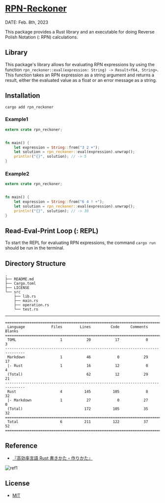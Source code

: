 # [RPN-Reckoner](https://docs.rs/rpn_reckoner/0.1.0/rpn_reckoner/)
DATE: Feb. 8th, 2023

This package provides a Rust library and an executable for doing Reverse Polish Notation (: RPN) calculations.

## Library

This package's library allows for evaluating RPN expressions by using the function `rpn_reckoner::eval(expression: String) -> Result<f64, String>`.<br>
This function takes an RPN expression as a string argument and returns a result, either the evaluated value as a float or an error message as a string.

## Installation

```
cargo add rpn_reckoner
```

### Example1

```rust
extern crate rpn_reckoner;


fn main() {
    let expression = String::from("3 2 +");
    let solution = rpn_reckoner::eval(expression).unwrap();
    println!("{}", solution); // -> 5
}
```

### Example2
```rust
extern crate rpn_reckoner;


fn main() {
    let expression = String::from("6 4 ! +");
    let solution = rpn_reckoner::eval(expression).unwrap();
    println!("{}", solution); // -> 30
}
```

## Read-Eval-Print Loop (: REPL)

To start the REPL for evaluating RPN expressions, the command `cargo run` should be run in the terminal.

## Directory Structure
```
.
├── README.md
├── Cargo.toml
├── LICENSE
└── src
    ├── lib.rs
    ├── main.rs
    ├── operation.rs
    └── test.rs
```
---
```
===============================================================================
 Language            Files        Lines         Code     Comments       Blanks
===============================================================================
 TOML                    1           20           17            0            3
-------------------------------------------------------------------------------
 Markdown                1           46            0           29           17
 |- Rust                 1           16           12            0            4
 (Total)                             62           12           29           21
-------------------------------------------------------------------------------
 Rust                    4          145          105            8           32
 |- Markdown             1           27            0           27            0
 (Total)                            172          105           35           32
===============================================================================
 Total                   6          211          122           37           52
===============================================================================
```

## Reference
- [『高効率言語 Rust 書きかた・作りかた』](https://www.socym.co.jp/book/1351)

![ref1](https://www.socym.co.jp/wp-content/uploads/2022/120Px_syoei-1.jpg)

## License

- [MIT](https://github.com/Rei-Ashine/rpn-reckoner/LICENSE)